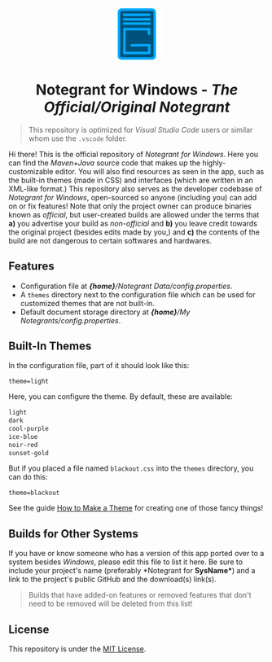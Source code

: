 <div align="center">

<img src="src/main/resources/icon.png" alt="Notegrant Icon" width="20%" />

# Notegrant for Windows - _The Official/Original Notegrant_

</div>

> This repository is optimized for _Visual Studio Code_ users or similar whom use the `.vscode` folder.

Hi there! This is the official repository of _Notegrant for Windows_. Here you can find the _Maven+Java_ source code that makes up the highly-customizable editor. You will also find resources as seen in the app, such as the built-in themes (made in CSS) and interfaces (which are written in an XML-like format.) This repository also serves as the developer codebase of _Notegrant for Windows_, open-sourced so anyone (including you) can add on or fix features! Note that only the project owner can produce binaries known as _official_, but user-created builds are allowed under the terms that **a)** you advertise your build as _non-official_ and **b)** you leave credit towards the original project (besides edits made by you,) and **c)** the contents of the build are not dangerous to certain softwares and hardwares.

## Features

- Configuration file at _**{home}**/Notegrant Data/config.properties_.
- A `themes` directory next to the configuration file which can be used for customized themes that are not built-in.
- Default document storage directory at _**{home}**/My Notegrants/config.properties_.

## Built-In Themes

In the configuration file, part of it should look like this:

```properties
theme=light
```

Here, you can configure the theme. By default, these are available:

```list
light
dark
cool-purple
ice-blue
noir-red
sunset-gold
```

But if you placed a file named `blackout.css` into the `themes` directory, you can do this:

```properties
theme=blackout
```

See the guide [How to Make a Theme](https://github.com/boyninja1555/Notegrant-for-Windows/wiki/How-to-Make-a-Theme) for creating one of those fancy things!

## Builds for Other Systems

If you have or know someone who has a version of this app ported over to a system besides _Windows_, please edit this file to list it here. Be sure to include your project's name (preferably \*Notegrant for **SysName\***) and a link to the project's public GitHub and the download(s) link(s).

> Builds that have added-on features or removed features that don't need to be removed will be deleted from this list!

## License

This repository is under the [MIT License](LICENSE.md).
